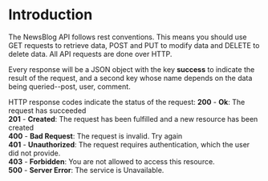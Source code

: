 # Introduction
The NewsBlog API follows rest conventions. This means you should use GET requests to retrieve data, POST and PUT to modify data and DELETE
to delete data. All API requests are done over HTTP.

Every response will be a JSON object with the key **success** to indicate the result of the request, and a second key whose name depends on
the data being queried--post, user, comment.

HTTP response codes indicate the status of the request:
**200** - **Ok**: The request has succeeded  
**201** - **Created**: The request has been fulfilled and a new resource has been created  
**400** - **Bad Request**: The request is invalid. Try again  
**401** - **Unauthorized**:  The request requires authentication, which the user did not provide.  
**403** - **Forbidden**: You are not allowed to access this resource.  
**500** - **Server Error**: The service is Unavailable.  
